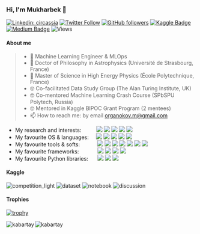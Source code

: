 ### Hi, I'm Mukharbek 👋

[![Linkedin: circassia](https://img.shields.io/badge/-Mukharbek%20Organokov-blue?style=flat-square&logo=Linkedin&logoColor=white&link=https://www.linkedin.com/in/circassia/)](https://www.linkedin.com/in/circassia/)
[![Twitter Follow](https://img.shields.io/twitter/follow/circassia_ai?label=circassia_ai)](https://twitter.com/circassia_ai)
[![GitHub followers](https://img.shields.io/github/followers/kabartay?style=social)](https://github.com/kabartay)
[![Kaggle Badge](https://img.shields.io/badge/-muhakabartay-white?style=flat&logo=kaggle&logoColor=deepblue&link=https://www.kaggle.com/muhakabartay)](https://www.kaggle.com/muhakabartay)
[![Medium Badge](https://img.shields.io/badge/-circassia_ai-000000?style=flat&labelColor=000000&logo=Medium&link=https://medium.com/@circassia_ai)](https://medium.com/@circassia_ai)
![Views](https://gpvc.arturio.dev/kabartay)  
<!--
[![GitHub](https://img.shields.io/github/followers/kabartay?label=kabartay)](https://github.com/kabartay)  
[![Hits](https://hits.seeyoufarm.com/api/count/incr/badge.svg?url=https%3A%2F%2Fgithub.com%2Fkabartay&count_bg=%2379C83D&title_bg=%23555555&icon=adblock.svg&icon_color=%2322B613&title=visits&edge_flat=false)](https://hits.seeyoufarm.com)
-->

#### About me  
> - 🔭 Machine Learning Engineer & MLOps
> - 📡 Doctor of Philosophy in Astrophysics (Université de Strasbourg, France)
> - 📡 Master of Science in High Energy Physics (École Polytechnique, France) 
> - 🤓 Co-facilitated Data Study Group (The Alan Turing Institute, UK)
> - 🤓 Co-mentored Machine Learning Crash Course (SPbSPU Polytech, Russia)
> - 🤓 Mentored in Kaggle BIPOC Grant Program (2 mentees)
> - 📫 How to reach me: by email organokov.m@gmail.com  


  * My research and interests: &#8202; &nbsp; &nbsp; &nbsp; &nbsp; [![](https://img.shields.io/badge/ORCID-informational?style=flat&logo=ORCID&logoColor=white&color=A6CE39)](https://orcid.org/0000-0002-3093-3456) [![](https://img.shields.io/badge/Scopus-informational?style=flat&logo=scopus&logoColor=white&color=E9711C)](https://www.scopus.com/authid/detail.uri?authorId=57194618351) [![](https://img.shields.io/badge/Publons-informational?style=flat&logo=Publons&logoColor=white&color=336699)](https://publons.com/researcher/2079516/mukharbek-organokov/) [![](https://img.shields.io/badge/INSPIREhep-informational?style=flat&logo=inspirehep&logoColor=white&color=0c1c29)](https://inspirehep.net/authors/1609916) [![](https://img.shields.io/badge/GoogleScholar-informational?style=flat&logo=Google-Scholar&logoColor=white&color=4285F4)](https://scholar.google.com/citations?user=jYZaDVoAAAAJ&hl=en)
  * My favourite OS & languages: &#8197; &nbsp; ![](https://img.shields.io/badge/Linux-informational?style=flat&logo=linux&logoColor=white&color=FCC624) ![](https://img.shields.io/badge/Bash-informational?style=flat&logo=gnu-bash&logoColor=white&color=4EAA25) ![](https://img.shields.io/badge/Python-informational?style=flat&logo=python&logoColor=white&color=3776AB) ![](https://img.shields.io/badge/Julia-informational?style=flat&logo=julia&logoColor=white&color=9558B2) ![](https://img.shields.io/badge/C++-informational?style=flat&logo=c-plusplus&logoColor=white&color=00599C)
  * My favourite tools & softs: &#8202; &#8202; &nbsp; &nbsp; &nbsp; &nbsp; ![](https://img.shields.io/badge/Jupyter-informational?style=flat&logo=jupyter&logoColor=white&color=F37626) ![](https://img.shields.io/badge/VSCode-informational?style=flat&logo=visual-studio-code&logoColor=white&color=0078d7) ![](https://img.shields.io/badge/Git-informational?style=flat&logo=Git&logoColor=white&color=F05032) ![](https://img.shields.io/badge/Docker-informational?style=flat&logo=docker&logoColor=white&color=2496ED) ![](https://img.shields.io/badge/Kubernetes-informational?style=flat&logo=Kubernetes&logoColor=white&color=326CE5) ![](https://img.shields.io/badge/Colab-informational?style=flat&logo=google-colab&logoColor=white&color=F4B400) ![](https://img.shields.io/badge/LaTeX-informational?style=flat&logo=LaTeX&logoColor=white&color=008080)
  * My favourite frameworks: &#8198; &nbsp; &nbsp; &nbsp; &nbsp; &nbsp; ![](https://img.shields.io/badge/PyTorch-informational?style=flat&logo=PyTorch&logoColor=white&color=EE4C2C) ![](https://img.shields.io/badge/TensorFlow-informational?style=flat&logo=TensorFlow&logoColor=white&color=FF6F00) ![](https://img.shields.io/badge/Keras-informational?style=flat&logo=Keras&logoColor=white&color=D00000) ![](https://img.shields.io/badge/ScikitLearn-informational?style=flat&logo=scikit-learn&logoColor=white&color=F7931E)
  * My favourite Python libraries: &#8202; &nbsp; &nbsp; ![](https://img.shields.io/badge/Pandas-informational?style=flat&logo=pandas&logoColor=white&color=150458) ![](https://img.shields.io/badge/NumPy-informational?style=flat&logo=numpy&logoColor=white&color=013243) ![](https://img.shields.io/badge/SciPy-informational?style=flat&logo=scipy&logoColor=white&color=8CAAE6) 

#### Kaggle
![competition_light](https://road-to-kaggle-grandmaster.vercel.app/api/badges/muhakabartay/competition/light)
![dataset](https://road-to-kaggle-grandmaster.vercel.app/api/badges/muhakabartay/dataset/light)
![notebook](https://road-to-kaggle-grandmaster.vercel.app/api/badges/muhakabartay/notebook/light)
![discussion](https://road-to-kaggle-grandmaster.vercel.app/api/badges/muhakabartay/discussion/light)

#### Trophies
[![trophy](https://github-profile-trophy.vercel.app/?username=kabartay&theme=onedark&row=1&column=7&title=Stars,Repositories,Commits,PullRequest,Issues,MultiLanguage,Followers)](https://github.com/kabartay/github-profile-trophy)  
<!-- link: https://github.com/ryo-ma/github-profile-trophy -->

<p><img align="left" src="https://github-readme-stats.vercel.app/api?username=kabartay&show_icons=true" alt="kabartay" /></p>
<p><img align="center" src="https://github-readme-stats.vercel.app/api/top-langs/?username=kabartay&layout=compact&hide=html" alt="kabartay" /></p>
&nbsp;


<!--
[![GitHub stats](https://github-readme-stats.vercel.app/api?username=kabartay&theme=blue)](https://github.com/kabartay/github-readme-stats)  
![1](https://github-readme-stats.vercel.app/api/top-langs/?username=kabartay&theme=blue)
-->  

<!--
TODO
StackOverflow badge 
DataCamp: https://www.datacamp.com/profile/kabartay
EdX: https://profile.edx.org/u/muha07
Coursera: https://www.coursera.org/user/ae01c80a9ada49571cd6318b7990845d (put more settings to Coursera first)
-->  

<!--
**kabartay/kabartay** is a ✨ _special_ ✨ repository because its `README.md` (this file) appears on your GitHub profile.
Here are some ideas to get you started:
- 🔭 I’m currently working ...
- 🌱 I’m currently learning ...
- 🌱 I'm currently learning MIT MicroMaster: [Statistics and Data Science](https://micromasters.mit.edu/ds)
- 🤔 I’m looking for help with ...
- 💬 Ask me about ...
- 📫 How to reach me: ...
- 😄 Pronouns: ...
- ⚡ Fun fact: ...
[![Twitter Follow](https://img.shields.io/twitter/follow/circassia_ai?label=Follow)](https://twitter.com/circassia_ai)
[![Ods.ai Badge](https://img.shields.io/badge/-muhakabartay-white?style=flat&logo=odsai&logoColor=crimson&link=https://ods.ai/users/ae6a50f2c4fb)](https://ods.ai/users/ae6a50f2c4fb)
[![Anurag's github stats](https://github-readme-stats.vercel.app/api?username=kabartay&theme=blue-green)](https://github.com/kabartay/github-readme-stats)
[![Medium Badge](https://badgen.net/badge/icon/medium?icon=medium&label)](https://medium.com/@circassia_ai)
Customizable Badge
[![Medium Badge](https://img.shields.io/badge/@circassia_ai-black?style=flat&logo=medium&logoColor=white&link=https://medium.com/@circassia_ai)](https://medium.com/@circassia_ai)
[![circassia_ai StackOverflow](https://github-readme-stackoverflow.vercel.app/?userID=7302404)](https://stackoverflow.com/users/7302404/circassia_ai)
Search colors here https://simpleicons.org/?q=r
-->
